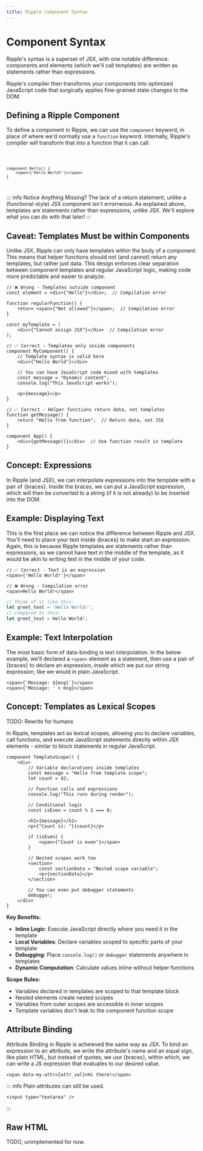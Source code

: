 ```yaml
---
title: Ripple Component Syntax
---
```


# Component Syntax

Ripple's syntax is a superset of JSX, with one notable difference: components
and elements (which we'll call templates) are written as statements rather than
expressions.

Ripple's compiler then transforms your components into optimized JavaScript code
that surgically applies fine-grained state changes to the DOM.

## Defining a Ripple Component

To define a component in Ripple, we can use the `component` keyword, in place of
where we'd normally use a `function` keyword. Internally, Ripple's compiler will
transform that into a function that it can call.

<Code>

```ripple
component Hello() {
	<span>{'Hello World!'}</span>
}
```

</Code>

::: info Notice Anything Missing?
The lack of a return statement, unlike a (functional-style) JSX component isn't
errorneous. As explained above, templates are statements rather than expressions,
unlike JSX. We'll explore what you can do with that later!
:::

## Caveat: Templates Must be within Components

Unlike JSX, Ripple can only have templates within the body of a component.
This means that helper functions should not (and cannot) return any templates,
but rather just data. This design enforces clear separation between component
templates and regular JavaScript logic, making code more predictable and easier
to analyze.

```ripple
// ❌ Wrong - Templates outside component
const element = <div>{"Hello"}</div>;  // Compilation error

function regularFunction() {
	return <span>{"Not allowed"}</span>;  // Compilation error
}

const myTemplate = (
	<div>{"Cannot assign JSX"}</div>  // Compilation error
);

// ✅ Correct - Templates only inside components
component MyComponent() {
	// Template syntax is valid here
	<div>{"Hello World"}</div>

	// You can have JavaScript code mixed with templates
	const message = "Dynamic content";
	console.log("This JavaScript works");

	<p>{message}</p>
}

// ✅ Correct - Helper functions return data, not templates
function getMessage() {
	return "Hello from function";  // Return data, not JSX
}

component App() {
	<div>{getMessage()}</div>  // Use function result in template
}
```

## Concept: Expressions

In Ripple (and JSX), we can interpolate expressions into the template with a
pair of {braces}. Inside the braces, we can put a JavaScript expression, which
will then be converted to a string (if it is not already) to be inserted into
the DOM.

## Example: Displaying Text

This is the first place we can notice the difference between Ripple and JSX.
You'll need to place your text inside {braces} to make start an expression.
Again, this is because Ripple templates are statements rather than expressions,
so we cannot have text in the middle of the template, as it would be akin to
writing text in the middle of your code.

```ripple
// ✅ Correct - Text is an expression
<span>{'Hello World!'}</span>

// ❌ Wrong - Compilation error
<span>Hello World!</span>
```

```js
// Think of it like this:
let greet_text = 'Hello World!';
// compared to this:
let greet_text = Hello World!;
```

## Example: Text Interpolation

The most basic form of data-binding is text interpolation. In the below example,
we'll declared a `<span>` element as a statement, then use a pair of {braces} to
declare an expression, inside which we put our string expression, like we would
in plain JavaScript.

```ripple
<span>{`Message: ${msg}`}</span>
<span>{'Message: ' + msg}</span>
```

## Concept: Templates as Lexical Scopes

TODO: Rewrite for humans

In Ripple, templates act as lexical scopes, allowing you to declare variables,
call functions, and execute JavaScript statements directly within JSX elements -
similar to block statements in regular JavaScript.

```ripple
component TemplateScope() {
	<div>
		// Variable declarations inside templates
		const message = "Hello from template scope";
		let count = 42;

		// Function calls and expressions
		console.log("This runs during render");

		// Conditional logic
		const isEven = count % 2 === 0;

		<h1>{message}</h1>
		<p>{"Count is: "}{count}</p>

		if (isEven) {
			<span>{"Count is even"}</span>
		}

		// Nested scopes work too
		<section>
			const sectionData = "Nested scope variable";
			<p>{sectionData}</p>
		</section>

		// You can even put debugger statements
		debugger;
	</div>
}
```

**Key Benefits:**

- **Inline Logic**: Execute JavaScript directly where you need it in the template
- **Local Variables**: Declare variables scoped to specific parts of your template
- **Debugging**: Place `console.log()` or `debugger` statements anywhere in templates
- **Dynamic Computation**: Calculate values inline without helper functions

**Scope Rules:**

- Variables declared in templates are scoped to that template block
- Nested elements create nested scopes
- Variables from outer scopes are accessible in inner scopes
- Template variables don't leak to the component function scope

## Attribute Binding

Attribute Binding in Ripple is acheieved the same way as JSX. To bind an
expression to an attribute, we write the attribute's name and an equal sign,
like plain HTML, but instead of quotes, we use {braces}, within which, we can
write a JS expression that evaluates to our desired value.

```ripple
<span data-my-attr={attr_val}>Hi there!</span>
```

::: info
Plain attributes can still be used.

```ripple
<input type="textarea" />
```

:::

## Raw HTML

TODO, unimplemented for now.
